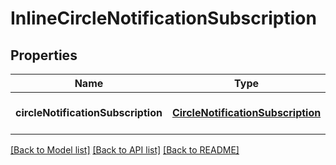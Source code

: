 # InlineCircleNotificationSubscription
## Properties

Name | Type | Description | Notes
------------ | ------------- | ------------- | -------------
**circleNotificationSubscription** | [**CircleNotificationSubscription**](CircleNotificationSubscription.md) |  | [optional] [default to null]

[[Back to Model list]](../README.md#documentation-for-models) [[Back to API list]](../README.md#documentation-for-api-endpoints) [[Back to README]](../README.md)

